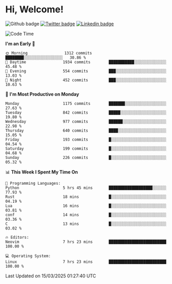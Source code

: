   # Hi, Welcome!
  ![Github badge](https://img.shields.io/github/followers/kraken-afk.svg?style=social&label=Follow&maxAge=2592000)
  [![Twitter badge](https://img.shields.io/badge/-Twitter-00acee?style=flat-square&logo=Twitter&logoColor=white)](https://twitter.com/trshppl)
  [![Linkedin badge](https://img.shields.io/badge/LinkedIn-0077B5?style=flat-square&logo=linkedin&logoColor=white)](https://www.linkedin.com/in/noveanrer)
<!--START_SECTION:waka-->
![Code Time](http://img.shields.io/badge/Code%20Time-839%20hrs%2047%20mins-blue)

**I'm an Early 🐤** 

```text
🌞 Morning                1312 commits        ████████░░░░░░░░░░░░░░░░░   30.86 % 
🌆 Daytime                1934 commits        ███████████░░░░░░░░░░░░░░   45.48 % 
🌃 Evening                554 commits         ███░░░░░░░░░░░░░░░░░░░░░░   13.03 % 
🌙 Night                  452 commits         ███░░░░░░░░░░░░░░░░░░░░░░   10.63 % 
```
📅 **I'm Most Productive on Monday** 

```text
Monday                   1175 commits        ███████░░░░░░░░░░░░░░░░░░   27.63 % 
Tuesday                  842 commits         █████░░░░░░░░░░░░░░░░░░░░   19.80 % 
Wednesday                977 commits         ██████░░░░░░░░░░░░░░░░░░░   22.98 % 
Thursday                 640 commits         ████░░░░░░░░░░░░░░░░░░░░░   15.05 % 
Friday                   193 commits         █░░░░░░░░░░░░░░░░░░░░░░░░   04.54 % 
Saturday                 199 commits         █░░░░░░░░░░░░░░░░░░░░░░░░   04.68 % 
Sunday                   226 commits         █░░░░░░░░░░░░░░░░░░░░░░░░   05.32 % 
```


📊 **This Week I Spent My Time On** 

```text
💬 Programming Languages: 
Python                   5 hrs 45 mins       ███████████████████░░░░░░   77.93 % 
Rust                     18 mins             █░░░░░░░░░░░░░░░░░░░░░░░░   04.19 % 
Lua                      16 mins             █░░░░░░░░░░░░░░░░░░░░░░░░   03.81 % 
conf                     14 mins             █░░░░░░░░░░░░░░░░░░░░░░░░   03.36 % 
C                        13 mins             █░░░░░░░░░░░░░░░░░░░░░░░░   03.02 % 

🔥 Editors: 
Neovim                   7 hrs 23 mins       █████████████████████████   100.00 % 

💻 Operating System: 
Linux                    7 hrs 23 mins       █████████████████████████   100.00 % 
```


 Last Updated on 15/03/2025 01:27:40 UTC
<!--END_SECTION:waka-->